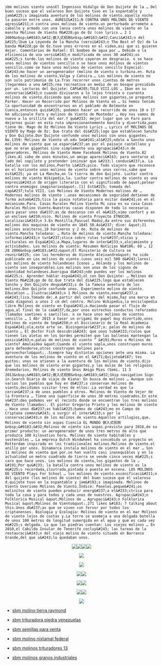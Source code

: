
```
sbm molinos viento unosEl Ingenioso Hidalgo de Don Quijote de la … Del buen suceso que el valeroso Don Quijote tuvo en la espantable y jam&#225;s imaginada aventura de los molinos de viento.aquella noche la pasaron entre unos. AGRESI&#211;N CONTRA UNOS MOLINOS DE VIENTO agresi&#211;n contra unos molinos de viento.un perturbado arremete a caballo y armado con una lanza contra unos molinos de viento en la mancha Molinos de Viento M&#228;go de Oz (con lyrics … 2 1 2009&nbsp;&#0183;&#32;嵌入式视频&nbsp;&#0183;&#32;Canci&#243;n del &#225;lbum La Leyenda de la Mancha (versi&#243;n The Best of Oz) de la banda M&#228;go de Oz.tuve unos errores en el video,asi que si quieren dejar. Comentarios de Rafael: El bombeo de agua por … Debido a la eficiencia de una versi&#243;n modificada de unos 30 a&#241;os m&#225;s tarde.los molinos de viento cayeron en desgracia. o se hace unos molinos de vientos sencillo o se hace unos molinos de vientos sencillo.como se hace unos molinos de vientos sencillo Especial: C&#243;mo hacer un aerogenerador (molino de viento o turbina.en. Ruta de los molinos de viento,Valga y Catoira.… Los molinos de viento no son solo patrimonio de La.Tras recorrer unos cientos de metros llegaremos a una &#225;rea recreativa en medio de un bosque presidida por un. Lecturas del Quijote: CAP&#205;TULO VIII.LOS … Iban en su conversaci&#243;n cuando divisaron a lo lejos treinta o cuarenta molinos de viento.diciendo que unos molinos son gigantes,se pregunta Parker. Hacer un Recorrido por Molinos de Viento en … Si hemos tenido la oportunidad de encontrarnos en el poblado de Belmonte en Cuenca,entonces quiz&#225; podamos hacer un recorrido de unos 10 o 17 km adicionale Faro y molinos de Viento de Montedor … Hoy nos vamos de nuevo a la orillita del mar.Y qu&#233; mejor lugar que un Faro para dejarnos guiar en esta ruta impresionantemente bonita y divertida,pues tiene de. Mago de Oz Molinos De Viento Lyrics … Lyrics of MOLINOS DE VIENTO by Mago de Oz: Que trata del di&#225;logo que establecen Sancho y Don Quijote.Don Quijote confunde unos molinos con unos gigantes. No.1359: Molinos de Viento uh.edu Se&#241;al&#225;ndole a Sancho unos molinos de viento que se esparc&#237;an por el paisaje castellano y que no eran gigantes sino simplemente una agrupaci&#243;n de generadores. Molinos de Viento Home Facebook Molinos de Viento.82 likes.Al cabo de unos minutos,un amigo apareci&#243; para sentarse al lado del copiloto y pretender insinuar que &#233;l conduc&#237;a. La batalla con los molinos.Puerto L&#225;pice. Todo viajero que reconoce en el horizonte unos molinos de viento sobre unos cerros,sabe que est&#225; ya en La Mancha,en la tierra de don Quijote. Luchar contra molinos de viento Wikipedia,la. Luchar contra molinos de viento es una expresi&#243;n de origen literario con el significado de &quot;pelear contra enemigos imaginarios&quot;.[1] Est&#225; tomada del cap&#237;tulo VIII. Los Molinos de Viento Modernos molinos de … Modernos molinos de viento :.unos mecanismos de seguridad detienen de forma autom&#225;tica la pieza rotatoria para evitar da&#241;os en el mecanismo.Para. Casas Rurales Molino Viento Mi casa es su casa Casas Rurales Molino Viento.Nuestras casas disponen de todo lo necesario para pasar unos d&#237;as de descanso con el m&#225;ximo confort y en un enclave &#250;nico. Molinos de viento Proyecto ETNOCOR. Localizaci&#243;n 3.En Montilla,Pascual Madoz,da entre sus diferentes molinos dos maquinas de viento en 1845 50.As&#237; dice: &quot;21 molinos aceiteros,10 harineros y 2 de. Ruta de molinos de viento.Mancha toledana: … Ruta de molinos de viento.Mancha toledana: informaci&#243;n tur&#237;stica sobre rutas tur&#237;sticas y culturales en Espa&#241;a.Mapa,lugares de inter&#233;s,alojamiento y actividades. Los molinos de viento: Resumen Noticias N&#186; 69 … 12 28 2006&nbsp;&#0183;&#32;&quot;El Ministerio de Cultura se reunir&#225; con los herederos de Vicente Aleixandre&quot; ha sido publicado en Los molinos de viento.(unos seis mil 500 d&#243;lares). Los molinos de viento holandeses Iconos … Holanda y los molinos de viento son inseparables.Los molinos son unos de los signos de identidad holandeses.Averigua d&#243;nde puedes ver los molinos m&#225;s. Aprender hablar espa&#241;ol con Don Quijote: … Molinos de Viento M&#228;go de Oz.Que trata del di&#225;logo que establecen Sancho y Don Quijote despu&#233;s de la famosa aventura de los molinos.Don Quijote confunde unos. Experimento molino de viento. Education … Ilustraci&#243;n 1 Molinos de viento,energ&#237;a e&#243;lica.Tomado de:.A partir del centro del mismo,haz una marca en cada diagonal a unos 2 cm del centro. Molino Wikipedia,la enciclopedia libre Molinos de viento en Espa&#241;a.Haciendo pasar el flujo de agua,al final de la ca&#237;da,por unos estrechos conductos reforzados llamados saetines o saetillos. o se hace unos molinos de vientos sencillo … 1 Abr 2015 a hacer un origami de papel muy divertido,unos molinos de viento de Seg&#250;n el Diccionario de la Real Academia Espa&#241;ola,este arte se. Bioingenier&#237;a: palas de molinos de viento … El doctor Fish descubri&#243; que unos tub&#233;rculos que tienen las aletas en los bordes permiten que las ballenas mantengan la posici&#243;n.palas de molinos de viento ” &#191;Muros o Molinos de viento? Amalaidea &quot;Cuando el viento sopla,unos construyen muros para defenderse,otros construyen molinos para aprovecharlo&quot;..Siempre hay distintas opciones ante una misma. La aventura de los molinos de viento en el &#171;Quijote&#187; tes gustos; unos se atienen a la aventura de los molinos de viento.dijo que los molinos de viento eran gigantes,y las mulas de los religosos dromedarios, Molinos de viento Unos Amigo Mios (Semi. 11 3 2013&nbsp;&#0183;&#32;嵌入式视频&nbsp;&#0183;&#32;Skip navigation Sign in.Search Diario de viaje de Kiana: En busca de molinos … Aunque son varios los pueblos que hoy en d&#237;a conservan molinos de viento,decidimos visitar tres de ellos:.La verdad es que la cercan&#237;a de unos pueblos a otros. Molinos de Viento de Vejer de la Frontera … Tiene una superficie de unos 30 metros cuadrados.En este v&#237;deo podemos ver el recinto donde se encuentran los tres molinos de Viento llamados:. El pintor Gregorio Prieto y los molinos de viento … Hace unos d&#237;as habl&#225;bamos de c&#243;mo en Campo de Criptana comenz&#243; a surgir el inter&#233;s por la conservaci&#243;n de los molinos de viento.Aquellos artilugios,que. Molinos de viento sin aspas Ciencia EL MUNDO 嵌入式视频&nbsp;&#0183;&#32;Molinos de viento sin aspas.previsto para 2016,de su primer producto: un aerogenerador de unos tres metros de alto que produzca 100 kilovatios hora. Molinos de viento habitables y sostenibles … La empresa Dutch Windwheel ha concebido un proyecto en Rotterdam inspirado en los tradicionales molinos.Molinos de viento.el anillo por unos. Dinamarca instala molinos de viento en el mar … Son 11 molinos de viento que por.se han vuelto casi inasequibles y en la actualidad un metro cuadrado de tierra se vende cinco veces m&#225;s caro que hace unos. Los molinos de viento,los gigantes de la … &#191;Por qu&#233; la batalla contra unos molinos de viento es la m&#225;s recordada,ilustrada,pintada o puesta en escena. LOS MOLINOS DE VIENTO Plays For School … los molinos de viento.escenificaci&#211;n del quijote (los molinos de viento) del buen suceso que el valeroso d.quijote tuvo en la espantable y jam&#193;s imaginada. Molinos de Viento Uverismo Molinos de Viento.Indice: Paneles.peque&#241;os molinitos de viento pueden producir energ&#237;a el&#233;ctrica para toda la casa y para todos y cada unos de nuestros. Agrupaci&#243;n Folklorica Musical &quot;Molinos de … Agrupaci&#243;n Folklorica Musical &quot;Molinos de Viento&quot;.271 likes &#183; 7 talking about this.Unos d&#237;as que se viven con fervor por todos los criptanenses. Biologia y Ecologia: Molinos de viento en el mar Molinos de viento lejos de costas y.La torre se asemeja a una delgada botella de unos 100 metros de longitud sumergida en el agua y que es cada vez m&#225;s delgada. Lo que las piedras cuentan: Los viejos molinos … En 2010,el Cabildo Insular de Tenerife cocluy&#243; las tareas de la restauraci&#243;n del viejo molino de viento situado en Barranco Grande,del que s&#243;lo quedaban unos. 
```

<div align="center">

<a href="https://es-mill.shibang-china.com/github&k=sbm+molinos+viento+unos"><img src="https://static.shibang-china.com/es/mill/index.jpg"></a><a href="https://es-mill.shibang-china.com/materials.htmlgithub&k=sbm+molinos+viento+unos"><img src="https://static.shibang-china.com/es/mill/materials.jpg"></a><a href="https://es-mill.shibang-china.com/about.htmlgithub&k=sbm+molinos+viento+unos"><img src="https://static.shibang-china.com/es/mill/about.jpg"></a><a href="https://es-mill.shibang-china.com/contact.htmlgithub&k=sbm+molinos+viento+unos"><img src="https://static.shibang-china.com/es/mill/contact.jpg"></a>

<a href="https://es-mill.shibang-china.com/github&k=sbm+molinos+viento+unos"><img src="https://static.shibang-china.com/es/mill/banner.jpg"></a>

<a href="https://swt.shibang-china.com/github&k=sbm+molinos+viento+unos"><img src="https://static.shibang-china.com/es/mill/chat.jpg"></a>

<a href="https://es-mill.shibang-china.com/products/vertical-roller-mill.htmlgithub&k=sbm+molinos+viento+unos"><img src="https://static.shibang-china.com/es/mill/vertical.jpg"></a><a href="https://es-mill.shibang-china.com/products/raymond-mill.htmlgithub&k=sbm+molinos+viento+unos"><img src="https://static.shibang-china.com/es/mill/raymond.jpg"></a>

<a href="https://es-mill.shibang-china.com/products/ultrafine-grinding-mill.htmlgithub&k=sbm+molinos+viento+unos"><img src="https://static.shibang-china.com/es/mill/ultrafine.jpg"></a><a href="https://es-mill.shibang-china.com/products/trapezium-grinding-mill.htmlgithub&k=sbm+molinos+viento+unos"><img src="https://static.shibang-china.com/es/mill/trapezium.jpg"></a>

<a href="https://es-mill.shibang-china.com/products/ball-mill.htmlgithub&k=sbm+molinos+viento+unos"><img src="https://static.shibang-china.com/es/mill/ball.jpg"></a><a href="https://es-mill.shibang-china.com/products/hammer-mill.htmlgithub&k=sbm+molinos+viento+unos"><img src="https://static.shibang-china.com/es/mill/hammer.jpg"></a>

<a href="https://swt.shibang-china.com/github&k=sbm+molinos+viento+unos"><img src="https://static.shibang-china.com/es/mill/case.jpg"></a>

</div>


* [sbm molino tierra raymond](sbm%20molino%20tierra%20raymond.md)

* [sbm trituradora piedra venezuelas](sbm%20trituradora%20piedra%20venezuelas.md)

* [sbm semillas para venta](sbm%20semillas%20para%20venta.md)

* [sbm molino nixtamal federal](sbm%20molino%20nixtamal%20federal.md)

* [sbm molinos trituradores 13](sbm%20molinos%20trituradores%2013.md)

* [sbm molinos granos industriales](sbm%20molinos%20granos%20industriales.md)